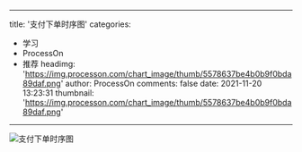 
---
title: '支付下单时序图'
categories: 
 - 学习
 - ProcessOn
 - 推荐
headimg: 'https://img.processon.com/chart_image/thumb/5578637be4b0b9f0bda89daf.png'
author: ProcessOn
comments: false
date: 2021-11-20 13:23:31
thumbnail: 'https://img.processon.com/chart_image/thumb/5578637be4b0b9f0bda89daf.png'
---

<div>   
<img class="thumb" alt="支付下单时序图" src="https://img.processon.com/chart_image/thumb/5578637be4b0b9f0bda89daf.png" referrerpolicy="no-referrer">
<p></p>  
</div>
            
